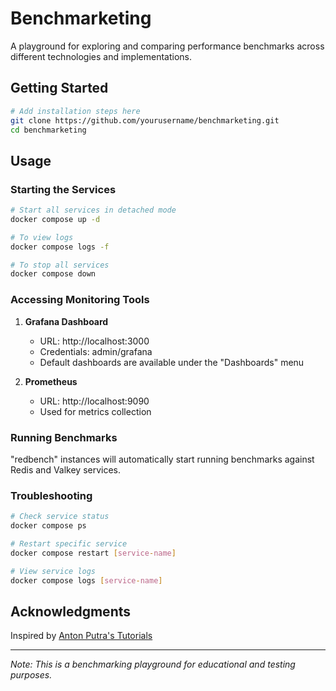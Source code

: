 # Benchmarketing

A playground for exploring and comparing performance benchmarks across different technologies and implementations.

## Getting Started

```bash
# Add installation steps here
git clone https://github.com/yourusername/benchmarketing.git
cd benchmarketing
```

## Usage

### Starting the Services

```bash
# Start all services in detached mode
docker compose up -d

# To view logs
docker compose logs -f

# To stop all services
docker compose down
```

### Accessing Monitoring Tools

1. **Grafana Dashboard**
   - URL: http://localhost:3000
   - Credentials: admin/grafana
   - Default dashboards are available under the "Dashboards" menu

2. **Prometheus**
   - URL: http://localhost:9090
   - Used for metrics collection

### Running Benchmarks

"redbench" instances will automatically start running benchmarks against Redis and Valkey services.

### Troubleshooting

```bash
# Check service status
docker compose ps

# Restart specific service
docker compose restart [service-name]

# View service logs
docker compose logs [service-name]
```

## Acknowledgments

Inspired by [Anton Putra's Tutorials](https://github.com/antonputra/tutorials/tree/main)

---
_Note: This is a benchmarking playground for educational and testing purposes._